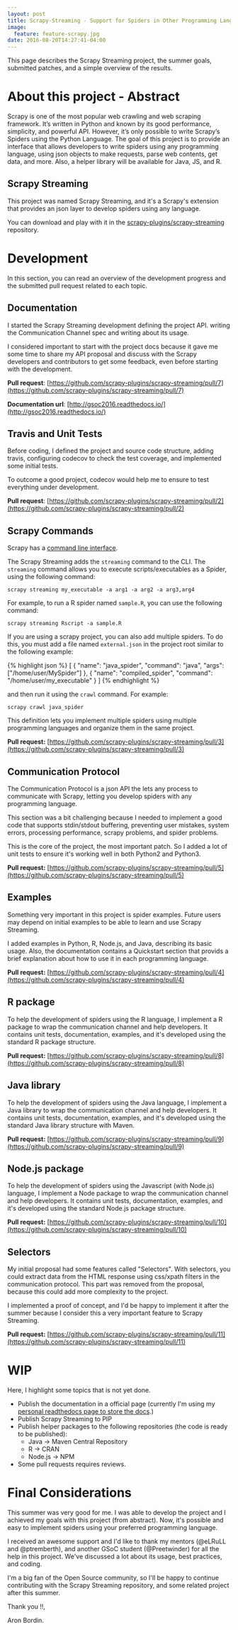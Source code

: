 ```yaml
---
layout: post
title: Scrapy-Streaming - Support for Spiders in Other Programming Languages
image:
  feature: feature-scrapy.jpg
date: 2016-08-20T14:27:41-04:00
---
```


This page describes the Scrapy Streaming project, the summer goals, submitted patches, and a simple overview of the results.

# About this project - Abstract

Scrapy is one of the most popular web crawling and web scraping framework. It’s written in Python and known by its good performance, simplicity, and powerful API. However, it’s only possible to write Scrapy’s Spiders using the Python Language. The goal of this project is to provide an interface that allows developers to write spiders using any programming language, using json objects to make requests, parse web contents, get data, and more. Also, a helper library will be available for Java, JS, and R.

## Scrapy Streaming

This project was named Scrapy Streaming, and it's a Scrapy's extension that provides an json layer to develop spiders using any language.

You can download and play with it in the [scrapy-plugins/scrapy-streaming](https://github.com/scrapy-plugins/scrapy-streaming) repository.


# Development

In this section, you can read an overview of the development progress and the submitted pull request related to each topic.

## Documentation

I started the Scrapy Streaming development defining the project API. writing the Communication Channel spec and writing about its usage.

I considered important to start with the project docs because it gave me some time to share my API proposal and discuss with the Scrapy developers and contributors
to get some feedback, even before starting with the development.

**Pull request**: [https://github.com/scrapy-plugins/scrapy-streaming/pull/7](https://github.com/scrapy-plugins/scrapy-streaming/pull/7)

**Documentation url**: [http://gsoc2016.readthedocs.io/](http://gsoc2016.readthedocs.io/)

## Travis and Unit Tests

Before coding, I defined the project and source code structure, adding travis, configuring codecov to check the test coverage, and implemented some initial tests.

To outcome a good project, codecov would help me to ensure to test everything under development.

**Pull request**: [https://github.com/scrapy-plugins/scrapy-streaming/pull/2](https://github.com/scrapy-plugins/scrapy-streaming/pull/2)

## Scrapy Commands

Scrapy has a [command line interface](http://doc.scrapy.org/en/latest/topics/commands.html).

The Scrapy Streaming adds the ``streaming`` command to the CLI. The ``streaming`` command allows you to execute scripts/executables as a Spider, using the following command:

    scrapy streaming my_executable -a arg1 -a arg2 -a arg3,arg4

For example, to run a R spider named ``sample.R``, you can use the following command:

    scrapy streaming Rscript -a sample.R

If you are using a scrapy project, you can also add multiple spiders. To do this, you must add a file named ``external.json`` in the project root similar to the following example:

{% highlight json %}
[
    {
      "name": "java_spider",
      "command": "java",
      "args": ["/home/user/MySpider"]
    },
    {
      "name": "compiled_spider",
      "command": "/home/user/my_executable"
    }
]
{% endhighlight %}

and then run it using the ``crawl`` command. For example:

    scrapy crawl java_spider

This definition lets you implement multiple spiders using multiple programming languages and organize them in the same project.

**Pull request:** [https://github.com/scrapy-plugins/scrapy-streaming/pull/3](https://github.com/scrapy-plugins/scrapy-streaming/pull/3)

## Communication Protocol

The Communication Protocol is a json API the lets any process to communicate with Scrapy, letting you develop spiders with any programming language.

This section was a bit challenging because I needed to implement a good code that supports stdin/stdout buffering, preventing user mistakes, system errors, processing performance,
scrapy problems, and spider problems.

This is the core of the project, the most important patch. So I added a lot of unit tests to ensure it's working well in both Python2 and Python3.

**Pull request:** [https://github.com/scrapy-plugins/scrapy-streaming/pull/5](https://github.com/scrapy-plugins/scrapy-streaming/pull/5)

## Examples

Something very important in this project is spider examples. Future users may depend on initial examples to be able to learn and use Scrapy Streaming.

I added examples in Python, R, Node.js, and Java, describing its basic usage. Also, the documentation contains a Quickstart section that provids a brief explanation about
how to use it in each programming language.

**Pull request:** [https://github.com/scrapy-plugins/scrapy-streaming/pull/4](https://github.com/scrapy-plugins/scrapy-streaming/pull/4)

## R package

To help the development of spiders using the R language, I implement a R package to wrap the communication channel and help developers. It contains unit tests, documentation, examples,
and it's developed using the standard R package structure.

**Pull request:** [https://github.com/scrapy-plugins/scrapy-streaming/pull/8](https://github.com/scrapy-plugins/scrapy-streaming/pull/8)

## Java library

To help the development of spiders using the Java language, I implement a Java library to wrap the communication channel and help developers. It contains unit tests, documentation, examples,
and it's developed using the standard Java library structure with Maven.

**Pull request:** [https://github.com/scrapy-plugins/scrapy-streaming/pull/9](https://github.com/scrapy-plugins/scrapy-streaming/pull/9)

## Node.js package

To help the development of spiders using the Javascript (with Node.js) language, I implement a Node package to wrap the communication channel and help developers. It contains unit tests, documentation, examples, and it's developed using the standard Node.js package structure.

**Pull request:** [https://github.com/scrapy-plugins/scrapy-streaming/pull/10](https://github.com/scrapy-plugins/scrapy-streaming/pull/10)

## Selectors

My initial proposal had some features called "Selectors". With selectors, you could extract data from the HTML response using css/xpath filters in the communication protocol.
This part was removed from the proposal, because this could add more complexity to the project.

I implemented a proof of concept, and I'd be happy to implement it after the summer because I consider this a very important feature to Scrapy Streaming.

**Pull request:** [https://github.com/scrapy-plugins/scrapy-streaming/pull/11](https://github.com/scrapy-plugins/scrapy-streaming/pull/11)

# WIP

Here, I highlight some topics that is not yet done.

* Publish the documentation in a official page (currently I'm using my [personal readthedocs page to store the docs](http://gsoc2016.readthedocs.io/).)
* Publish Scrapy Streaming to PIP
* Publish helper packages to the following repositories (the code is ready to be published):
    * Java -> Maven Central Repository
    * R -> CRAN
    * Node.js -> NPM
* Some pull requests requires reviews.

# Final Considerations

This summer was very good for me. I was able to develop the project and I achieved my goals with this project (from abstract). Now, it's
possible and easy to implement spiders using your preferred programming language.

I received an awesome support and I'd like to thank my mentors (@eLRuLL and @ptremberth), and another GSoC student (@Preetwinder) for all the help in this project.
We've discussed a lot about its usage, best practices, and coding.

I'm a big fan of the Open Source community, so I'll be happy to continue contributing with the Scrapy Streaming repository, and some related project after this summer.

Thank you !!,

Aron Bordin.
